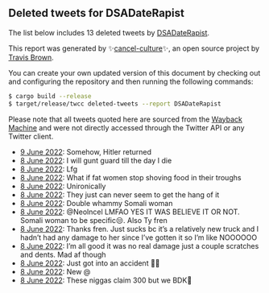 ## Deleted tweets for DSADateRapist

The list below includes 13 deleted tweets by
[DSADateRapist](https://twitter.com/DSADateRapist).



This report was generated by ✨[cancel-culture](https://github.com/travisbrown/cancel-culture)✨,
an open source project by [Travis Brown](https://twitter.com/travisbrown).

You can create your own updated version of this document by checking out and configuring the
repository and then running the following commands:

```bash
$ cargo build --release
$ target/release/twcc deleted-tweets --report DSADateRapist
```

Please note that all tweets quoted here are sourced from the
[Wayback Machine](https://web.archive.org) and were not directly accessed through the Twitter API or
any Twitter client.

* [ 9 June 2022](https://web.archive.org/web/20220609011403/https://twitter.com/DSADateRapist/status/1534705144365043714): Somehow, Hitler returned <!--1534705144365043714-->
* [ 8 June 2022](https://web.archive.org/web/20220608231010/https://twitter.com/DSADateRapist/status/1534673226797916160): I will gunt guard till the day I die <!--1534673226797916160-->
* [ 8 June 2022](https://web.archive.org/web/20220608195220/https://twitter.com/DSADateRapist/status/1534624269350707201): Lfg <!--1534624269350707201-->
* [ 8 June 2022](https://web.archive.org/web/20220608194235/https://twitter.com/DSADateRapist/status/1534621880539308033): What if fat women stop shoving food in their troughs <!--1534621880539308033-->
* [ 8 June 2022](https://web.archive.org/web/20220608194147/https://twitter.com/DSADateRapist/status/1534621505551749120): Unironically <!--1534621505551749120-->
* [ 8 June 2022](https://web.archive.org/web/20220608192359/https://twitter.com/DSADateRapist/status/1534617199658381317): They just can never seem to get the hang of it <!--1534617199658381317-->
* [ 8 June 2022](https://web.archive.org/web/20220608192251/https://twitter.com/DSADateRapist/status/1534616883604901894): Double whammy Somali woman <!--1534616883604901894-->
* [ 8 June 2022](https://web.archive.org/web/20220608192200/https://twitter.com/DSADateRapist/status/1534616754198028288): @Neolncel LMFAO YES IT WAS BELIEVE IT OR NOT. Somali woman to be specific😒. Also Ty fren <!--1534616754198028288-->
* [ 8 June 2022](https://web.archive.org/web/20220608192147/https://twitter.com/DSADateRapist/status/1534616581564686336): Thanks fren. Just sucks bc it’s a relatively new truck and I hadn’t had any damage to her since I’ve gotten it so I’m like NOOOOOO <!--1534616581564686336-->
* [ 8 June 2022](https://web.archive.org/web/20220608191853/https://twitter.com/DSADateRapist/status/1534615727746990081): I’m all good it was no real damage just a couple scratches and dents. Mad af though <!--1534615727746990081-->
* [ 8 June 2022](https://web.archive.org/web/20220608190959/https://twitter.com/DSADateRapist/status/1534613522956660738): Just got into an accident 👍🏻 <!--1534613522956660738-->
* [ 8 June 2022](https://web.archive.org/web/20220608185747/https://twitter.com/DSADateRapist/status/1534610609450491904): New @ <!--1534610609450491904-->
* [ 8 June 2022](https://web.archive.org/web/20220608182440/https://twitter.com/DSADateRapist/status/1534602153465085955): These niggas claim 300 but we BDK😤 <!--1534602153465085955-->
